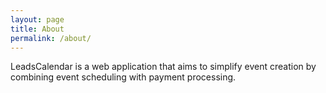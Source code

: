 ```yaml
---
layout: page
title: About
permalink: /about/
---
```


LeadsCalendar is a web application that aims to simplify event creation by combining event scheduling with payment processing.

